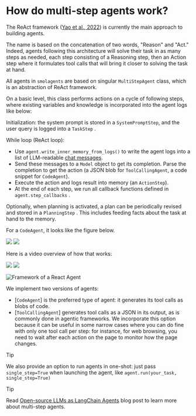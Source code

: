 <!--Copyright 2024 The HuggingFace Team. All rights reserved.

Licensed under the Apache License, Version 2.0 (the "License"); you may not use this file except in compliance with
the License. You may obtain a copy of the License at

http://www.apache.org/licenses/LICENSE-2.0

Unless required by applicable law or agreed to in writing, software distributed under the License is distributed on
an "AS IS" BASIS, WITHOUT WARRANTIES OR CONDITIONS OF ANY KIND, either express or implied. See the License for the
specific language governing permissions and limitations under the License.

⚠️ Note that this file is in Markdown but contain specific syntax for our doc-builder (similar to MDX) that may not be
rendered properly in your Markdown viewer.

-->
# How do multi-step agents work?

The ReAct framework ([Yao et al., 2022](https://huggingface.co/papers/2210.03629)) is currently the main approach to building agents.

The name is based on the concatenation of two words, "Reason" and "Act." Indeed, agents following this architecture will solve their task in as many steps as needed, each step consisting of a Reasoning step, then an Action step where it formulates tool calls that will bring it closer to solving the task at hand.

All agents in `smolagents` are based on singular `MultiStepAgent` class, which is an abstraction of ReAct framework.

On a basic level, this class performs actions on a cycle of following steps, where existing variables and knowledge is incorporated into the agent logs like below: 

Initialization: the system prompt is stored in a `SystemPromptStep`, and the user query is logged into a `TaskStep` .

While loop (ReAct loop):

- Use `agent.write_inner_memory_from_logs()` to write the agent logs into a list of LLM-readable [chat messages](https://huggingface.co/docs/transformers/en/chat_templating).
- Send these messages to a `Model` object to get its completion. Parse the completion to get the action (a JSON blob for `ToolCallingAgent`, a code snippet for `CodeAgent`).
- Execute the action and logs result into memory (an `ActionStep`).
- At the end of each step, we run all callback functions defined in `agent.step_callbacks` .

Optionally, when planning is activated, a plan can be periodically revised and stored in a `PlanningStep` . This includes feeding facts about the task at hand to the memory.

For a `CodeAgent`, it looks like the figure below.

<div class="flex justify-center">
    <img
        class="block dark:hidden"
        src="https://huggingface.co/datasets/huggingface/documentation-images/resolve/main/smolagents/codeagent_docs.png"
    />
    <img
        class="hidden dark:block"
        src="https://huggingface.co/datasets/huggingface/documentation-images/resolve/main/smolagents/codeagent_docs.png"
    />
</div>

Here is a video overview of how that works:

<div class="flex justify-center">
    <img
        class="block dark:hidden"
        src="https://huggingface.co/datasets/huggingface/documentation-images/resolve/main/transformers/Agent_ManimCE.gif"
    />
    <img
        class="hidden dark:block"
        src="https://huggingface.co/datasets/huggingface/documentation-images/resolve/main/transformers/Agent_ManimCE.gif"
    />
</div>

![Framework of a React Agent](https://huggingface.co/datasets/huggingface/documentation-images/resolve/main/blog/open-source-llms-as-agents/ReAct.png)

We implement two versions of agents: 
- [`CodeAgent`] is the preferred type of agent: it generates its tool calls as blobs of code.
- [`ToolCallingAgent`] generates tool calls as a JSON in its output, as is commonly done in agentic frameworks. We incorporate this option because it can be useful in some narrow cases where you can do fine with only one tool call per step: for instance, for web browsing, you need to wait after each action on the page to monitor how the page changes.

> [!TIP]
> We also provide an option to run agents in one-shot: just pass `single_step=True` when launching the agent, like `agent.run(your_task, single_step=True)`

> [!TIP]
> Read [Open-source LLMs as LangChain Agents](https://huggingface.co/blog/open-source-llms-as-agents) blog post to learn more about multi-step agents.